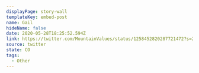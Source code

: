 ```yaml
---
displayPage: story-wall
templateKey: embed-post
name: Gail
hideName: false
date: 2020-05-28T18:25:52.594Z
link: https://twitter.com/MountainValues/status/1258452820287721472?s=20&utm_source=The%20Hub%20Project&utm_campaign=d97f60abc9-EMAIL_CAMPAIGN_2020_05_04_06_25_COPY_01&utm_medium=email&utm_term=0_e3236c52d5-d97f60abc9-364959784
source: twitter
state: CO
tags:
  - Other
---
```

